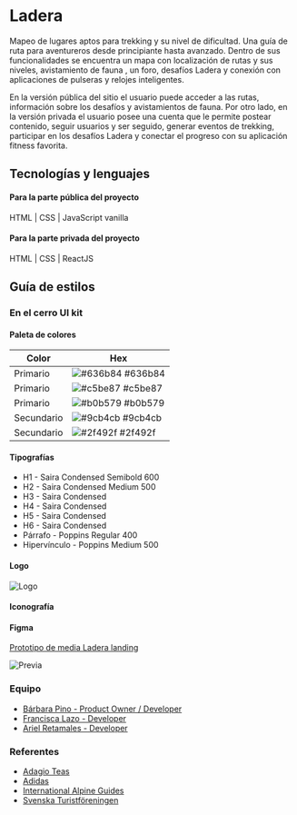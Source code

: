 # Ladera
Mapeo de lugares aptos para trekking y su nivel de dificultad. Una guía de ruta para aventureros desde principiante hasta avanzado.
Dentro de sus funcionalidades se encuentra un mapa con localización de rutas y sus niveles, avistamiento de fauna , un foro, desafíos Ladera y conexión con aplicaciones de pulseras y relojes inteligentes.

En la versión pública del sitio el usuario puede acceder a las rutas, información sobre los desafíos y avistamientos de fauna.
Por otro lado, en la versión privada el usuario posee una cuenta que le permite postear contenido, seguir usuarios y ser seguido, generar eventos de trekking, participar en los desafíos Ladera y conectar el progreso con su aplicación fitness favorita.

## Tecnologías y lenguajes
#### Para la parte pública del proyecto
HTML | CSS | JavaScript vanilla

#### Para la parte privada del proyecto
HTML | CSS | ReactJS

## Guía de estilos
### En el cerro UI kit
#### Paleta de colores

| Color             | Hex                                                                |
| ----------------- | ------------------------------------------------------------------ |
| Primario | ![#636b84](https://via.placeholder.com/10/636b84?text=+) #636b84 |
| Primario | ![#c5be87](https://via.placeholder.com/10/c5be87?text=+) #c5be87 |
| Primario | ![#b0b579](https://via.placeholder.com/10/b0b579?text=+) #b0b579 |
| Secundario | ![#9cb4cb](https://via.placeholder.com/10/9cb4cb?text=+) #9cb4cb |
| Secundario | ![#2f492f](https://via.placeholder.com/10/2f492f?text=+) #2f492f |



#### Tipografías
- H1 - Saira Condensed Semibold 600
- H2 - Saira Condensed Medium 500
- H3 - Saira Condensed
- H4 - Saira Condensed
- H5 - Saira Condensed
- H6 - Saira Condensed
- Párrafo - Poppins Regular 400
- Hipervínculo - Poppins Medium 500

#### Logo

![Logo](https://i.ibb.co/ZL8ym5h/Recurso-1.png)

#### Iconografía

#### Figma

[Prototipo de media Ladera landing](https://www.figma.com/proto/ZZBcJHStxDP9d4B0c09Inn/Ladera?node-id=1-2&scaling=scale-down-width&page-id=0%3A1)

![Previa](https://i.ibb.co/LRzzqHY/previa2.jpg)

### Equipo
- [Bárbara Pino - Product Owner / Developer ](https://github.com/Poipurin)
- [Francisca Lazo - Developer ](https://github.com/FranMarvelous)
- [Ariel Retamales - Developer ](https://github.com/ArielRetamales1593)


### Referentes
- [Adagio Teas](https://adagio.cl/)
- [Adidas](https://www.adidas.cl/)
- [International Alpine Guides](https://www.internationalalpineguides.com/california-hiking/)
- [Svenska Turistföreningen](https://www.svenskaturistforeningen.se/guider-tips/leder/)




